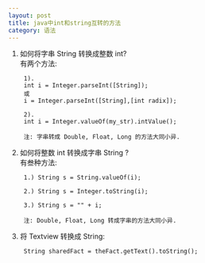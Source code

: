 ```yaml
---
layout: post
title: java中int和string互转的方法
category: 语法
---
```




1. 如何将字串 String 转换成整数 int? <br/>有两个方法:

		1). 
		int i = Integer.parseInt([String]); 
		或 
		i = Integer.parseInt([String],[int radix]);

		2). 
		int i = Integer.valueOf(my_str).intValue(); 

		注: 字串转成 Double, Float, Long 的方法大同小异. 

2. 如何将整数 int 转换成字串 String ? <br/>有叁种方法:

		1.) String s = String.valueOf(i);

		2.) String s = Integer.toString(i); 

		3.) String s = "" + i; 

		注: Double, Float, Long 转成字串的方法大同小异.

3. 将 Textview 转换成 String:

		String sharedFact = theFact.getText().toString();
